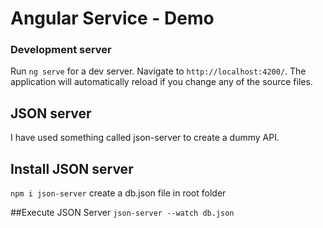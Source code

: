 # Angular Service - Demo



### Development server

Run `ng serve` for a dev server. Navigate to `http://localhost:4200/`. The application will automatically reload if you change any of the source files.

## JSON server

I have used something called json-server to create a dummy API.

## Install JSON server

`npm i json-server`
create a db.json file in root folder

##Execute JSON Server
`json-server --watch db.json`
